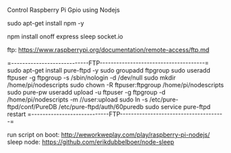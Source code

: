 Control Raspberry Pi Gpio using Nodejs

sudo apt-get install npm -y 

npm install onoff express sleep socket.io



ftp: https://www.raspberrypi.org/documentation/remote-access/ftp.md

=----------------------------FTP--------------------------------------=
sudo apt-get install pure-ftpd -y
sudo groupadd ftpgroup
sudo useradd ftpuser -g ftpgroup -s /sbin/nologin -d /dev/null
sudo mkdir /home/pi/nodescripts
sudo chown -R ftpuser:ftpgroup /home/pi/nodescripts
sudo pure-pw useradd upload -u ftpuser -g ftpgroup -d /home/pi/nodescripts -m   //user:upload
sudo ln -s /etc/pure-ftpd/conf/PureDB /etc/pure-ftpd/auth/60puredb
sudo service pure-ftpd restart
=----------------------------FTP--------------------------------------=

run script on boot: http://weworkweplay.com/play/raspberry-pi-nodejs/
sleep node: https://github.com/erikdubbelboer/node-sleep
